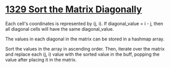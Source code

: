 # [1329 Sort the Matrix Diagonally](https://leetcode.com/problems/sort-the-matrix-diagonally/description/)

Each cell's coordinates is represented by (j, i). If diagonal_value = i - j, then all diagonal cells will have the same diagonal_value. 

The values in each diagonal in the matrix can be stored in a hashmap array. 

Sort the values in the array in ascending order. Then, iterate over the matrix and replace each (j, i) value with the sorted value in the buff, popping the value after placing it in the matrix.

